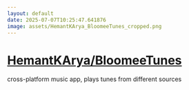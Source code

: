 ```yaml
---
layout: default
date: 2025-07-07T10:25:47.641876
image: assets/HemantKArya_BloomeeTunes_cropped.png
---
```


# [HemantKArya/BloomeeTunes](https://github.com/HemantKArya/BloomeeTunes)

cross-platform music app, plays tunes from different sources
